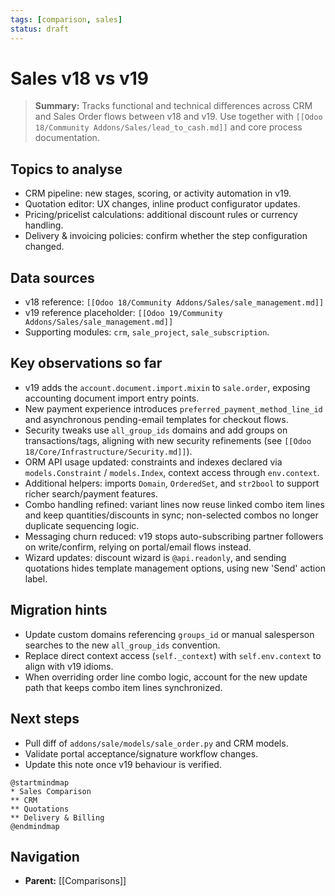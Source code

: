 ```yaml
---
tags: [comparison, sales]
status: draft
---
```

# Sales v18 vs v19

> **Summary:** Tracks functional and technical differences across CRM and Sales Order flows between v18 and v19. Use together with `[[Odoo 18/Community Addons/Sales/lead_to_cash.md]]` and core process documentation.

## Topics to analyse
- CRM pipeline: new stages, scoring, or activity automation in v19.
- Quotation editor: UX changes, inline product configurator updates.
- Pricing/pricelist calculations: additional discount rules or currency handling.
- Delivery & invoicing policies: confirm whether the step configuration changed.

## Data sources
- v18 reference: `[[Odoo 18/Community Addons/Sales/sale_management.md]]`
- v19 reference placeholder: `[[Odoo 19/Community Addons/Sales/sale_management.md]]`
- Supporting modules: `crm`, `sale_project`, `sale_subscription`.

## Key observations so far
- v19 adds the `account.document.import.mixin` to `sale.order`, exposing accounting document import entry points.
- New payment experience introduces `preferred_payment_method_line_id` and asynchronous pending-email templates for checkout flows.
- Security tweaks use `all_group_ids` domains and add groups on transactions/tags, aligning with new security refinements (see `[[Odoo 18/Core/Infrastructure/Security.md]]`).
- ORM API usage updated: constraints and indexes declared via `models.Constraint` / `models.Index`, context access through `env.context`.
- Additional helpers: imports `Domain`, `OrderedSet`, and `str2bool` to support richer search/payment features.
- Combo handling refined: variant lines now reuse linked combo item lines and keep quantities/discounts in sync; non-selected combos no longer duplicate sequencing logic.
- Messaging churn reduced: v19 stops auto-subscribing partner followers on write/confirm, relying on portal/email flows instead.
- Wizard updates: discount wizard is `@api.readonly`, and sending quotations hides template management options, using new 'Send' action label.

## Migration hints
- Update custom domains referencing `groups_id` or manual salesperson searches to the new `all_group_ids` convention.
- Replace direct context access (`self._context`) with `self.env.context` to align with v19 idioms.
- When overriding order line combo logic, account for the new update path that keeps combo item lines synchronized.

## Next steps
- Pull diff of `addons/sale/models/sale_order.py` and CRM models.
- Validate portal acceptance/signature workflow changes.
- Update this note once v19 behaviour is verified.

```plantuml
@startmindmap
* Sales Comparison
** CRM
** Quotations
** Delivery & Billing
@endmindmap
```


## Navigation
- **Parent:** [[Comparisons]]
